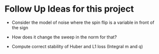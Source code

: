 # Follow Up Ideas for this project

* Consider the model of noise where the spin flip is a variable in front of the sign
* How does it change the sweep in the norm for that?

* Compute correct stability of Huber and L1 loss (Integral m and q)
